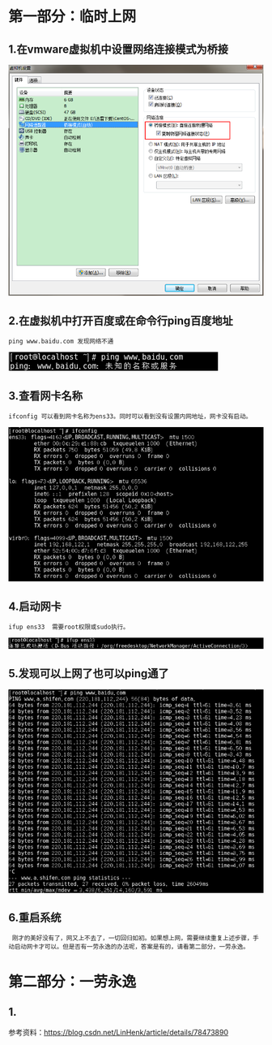 # 第一部分：临时上网

## 1.在vmware虚拟机中设置网络连接模式为桥接
![](https://github.com/weixiaozheqingfu/learning/blob/master/CentOS%207/%E5%9B%BE%E5%BA%93/3.%E4%B8%8A%E7%BD%91%E9%97%AE%E9%A2%98.md/%E5%BE%AE%E4%BF%A1%E6%88%AA%E5%9B%BE_20180622133834.png)

## 2.在虚拟机中打开百度或在命令行ping百度地址  
    ping www.baidu.com 发现网络不通
![](https://github.com/weixiaozheqingfu/learning/blob/master/CentOS%207/%E5%9B%BE%E5%BA%93/3.%E4%B8%8A%E7%BD%91%E9%97%AE%E9%A2%98.md/%E5%BE%AE%E4%BF%A1%E6%88%AA%E5%9B%BE_20180621133501.png)

## 3.查看网卡名称
    ifconfig 可以看到网卡名称为ens33。同时可以看到没有设置内网地址，网卡没有启动。
 ![](https://github.com/weixiaozheqingfu/learning/blob/master/CentOS%207/%E5%9B%BE%E5%BA%93/3.%E4%B8%8A%E7%BD%91%E9%97%AE%E9%A2%98.md/%E5%BE%AE%E4%BF%A1%E6%88%AA%E5%9B%BE_20180621133605.png)
    
## 4.启动网卡
    ifup ens33  需要root权限或sudo执行。
 ![](https://github.com/weixiaozheqingfu/learning/blob/master/CentOS%207/%E5%9B%BE%E5%BA%93/3.%E4%B8%8A%E7%BD%91%E9%97%AE%E9%A2%98.md/%E5%BE%AE%E4%BF%A1%E6%88%AA%E5%9B%BE_20180621133624.png)
    
## 5.发现可以上网了也可以ping通了
![](https://github.com/weixiaozheqingfu/learning/blob/master/CentOS%207/%E5%9B%BE%E5%BA%93/3.%E4%B8%8A%E7%BD%91%E9%97%AE%E9%A2%98.md/%E5%BE%AE%E4%BF%A1%E6%88%AA%E5%9B%BE_20180621133637.png)

## 6.重启系统
     刚才的美好没有了，网又上不去了，一切回归如初。如果想上网，需要继续重复上述步骤，手动启动网卡才可以。但是否有一劳永逸的办法呢，答案是有的，请看第二部分，一劳永逸。

# 第二部分：一劳永逸
## 1.

参考资料：https://blog.csdn.net/LinHenk/article/details/78473890
